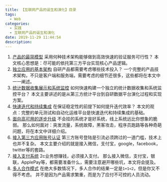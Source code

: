 ```yaml
---
title: 【互联网产品的诞生和演化】目录
tags:
  - Web
categories:
  - 实践
  - 互联网产品的诞生和演化
date: 2019-11-29 11:44:54
description:
---
```


1. [产品的最简模型](/posts/practice/0ws/0ws-simple/)
   采用何种技术架构能够做到高效快速的验证服务可行性？
   本文核心思想是：尽可能的依托第三方平台实现核心产品逻辑。
1. [独立应用的基本架构](/posts/practice/0ws/0ws-base/)
   自研产品都需要考虑哪些技术投入？
   一个完整的产品技术架构，不只是客户端和服务端，需要考虑的细节还很多，这些都将在本文中一一阐述。
1. [统计数据收集展示和系统监控](/posts/practice/0ws/0ws-stats/)
   如何快速构建一个独立的统计数据收集和系统监控平台？
   本文主要讲述的是从第三方统计平台到自研数据平台演化过程和实现方案。
1. [快速迭代和持续集成](/posts/practice/0ws/0ws-cicd/)
   在保证稳定性的前提下如何提升迭代效率？
   本文的观点：完整的单元测试和自动化运维平台是快速迭代和持续集成的基础。
1. [面向高可用的逐步升级]()
   不会挂的系统才是好系统，线上系统远比你想象的脆弱。
   那么如何面对：突发流量，系统故障，黑客攻击，程序员跑路等各种奇葩问题，将在本文中详细介绍。
1. [接入第三方应用账号认证]()
   第三方账号登陆是引流必须跨过的一道门槛，技术上也并不复杂。
   本文主要介绍的就是接入微信，支付宝，google，facebook，twitter等的套路。
1. [接入支付系统]()
   2c业务想赚钱，必须接入支付。
   那么接入微信，支付宝，银联，ApplePay等，都需要准备什么，需要注意避开哪些坑，本文将会提及。
1. [多人合作模式]()
   在绝大多数情况下，多人合作的结果一定是`1+1<2`，但是你又不得不考虑。
   并不是因为产品需求繁重，而是为了应付不可控的人员流动。


